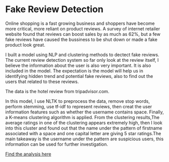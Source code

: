 # Fake Review Detection

Online shopping is a fast growing business and shoppers have become more critical, more reliant on product reviews. A survey 
of internet retailer website found that reviews can boost sales by as much as 62%, but a few fake reviews have caused the 
bussiness to be shut down or made a fake product look great.

I built a model using NLP and clustering methods to dectect fake reviews. The current review detection system so far only 
look at the review itself, I believe the information about the user is also very important. It is also included in the model.
The expectation is the model will help us in identifying hidden trend and potential fake reviews, also to find out the users 
that related to these reviews.

The data is the hotel review from tripadvisor.com.

In this model, I use NLTK to preprocess the data, remove stop words, perform stemming, use tf-idf to represent reviews, 
then creat the user information features such as whether the username contains space. Finally, a K-means clustering algorithm 
is applied. From the clustering results,The average ratings in one of the clustering appears extremely high, then I look into 
this cluster and found out that the name under the pattern of firstname associated with a space and one capital letter are giving 
5 star ratings.The main takeaway is the username under the pattern are suspicious users, this information can be used for further
investigation.  

[Find the analysis here](https://github.com/xgao0412/dataIncubatorProject/blob/master/Fake%20review%20inspection%20system.ipynb)
